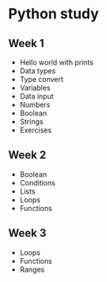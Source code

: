 # Python study

## Week 1

- Hello world with prints
- Data types
- Type convert
- Variables
- Data input
- Numbers
- Boolean
- Strings
- Exercises

## Week 2

- Boolean
- Conditions
- Lists
- Loops
- Functions

## Week 3

- Loops
- Functions
- Ranges

